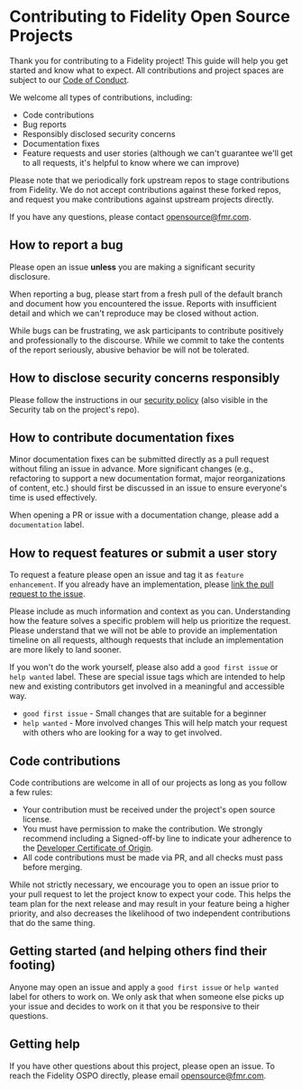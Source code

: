 # Contributing to Fidelity Open Source Projects

Thank you for contributing to a Fidelity project! This guide will help you get started and know what to expect. All contributions and project spaces are subject to our [Code of Conduct](https://github.com/fidelity/.github/blob/main/CODE_OF_CONDUCT.md).

We welcome all types of contributions, including:

* Code contributions
* Bug reports
* Responsibly disclosed security concerns
* Documentation fixes
* Feature requests and user stories (although we can't guarantee we'll get to all requests, it's helpful to know where we can improve)

Please note that we periodically fork upstream repos to stage contributions from Fidelity. We do not accept contributions against these forked repos, and request you make contributions against upstream projects directly.

If you have any questions, please contact [opensource@fmr.com](mailto:opensource@fmr.com).

## How to report a bug

Please open an issue **unless** you are making a significant security disclosure.

When reporting a bug, please start from a fresh pull of the default branch and document how you encountered the issue. Reports with insufficient detail and which we can't reproduce may be closed without action.

While bugs can be frustrating, we ask participants to contribute positively and professionally to the discourse. While we commit to take the contents of the report seriously, abusive behavior be will not be tolerated.

## How to disclose security concerns responsibly

Please follow the instructions in our [security policy](https://github.com/fidelity/.github/blob/main/SECURITY.md) (also visible in the Security tab on the project's repo).

## How to contribute documentation fixes

Minor documentation fixes can be submitted directly as a pull request without filing an issue in advance. More significant changes (e.g., refactoring to support a new documentation format, major reorganizations of content, etc.) should first be discussed in an issue to ensure everyone's time is used effectively.

When opening a PR or issue with a documentation change, please add a `documentation` label.

## How to request features or submit a user story

To request a feature please open an issue and tag it as `feature enhancement`. If you already have an implementation, please [link the pull request to the issue](https://docs.github.com/en/issues/tracking-your-work-with-issues/linking-a-pull-request-to-an-issue#linking-a-pull-request-to-an-issue-using-a-keyword).

Please include as much information and context as you can. Understanding how the feature solves a specific problem will help us prioritize the request. Please understand that we will not be able to provide an implementation timeline on all requests, although requests that include an implementation are more likely to land sooner.

If you won't do the work yourself, please also add a `good first issue` or `help wanted` label. These are special issue tags which are intended to help new and existing contributors get involved in a meaningful and accessible way.

* `good first issue` - Small changes that are suitable for a beginner
* `help wanted` - More involved changes This will help match your request with others who are looking for a way to get involved.

## Code contributions

Code contributions are welcome in all of our projects as long as you follow a few rules:

* Your contribution must be received under the project's open source license.
* You must have permission to make the contribution. We strongly recommend including a Signed-off-by line to indicate your adherence to the [Developer Certificate of Origin](https://developercertificate.org/).
* All code contributions must be made via PR, and all checks must pass before merging.

While not strictly necessary, we encourage you to open an issue prior to your pull request to let the project know to expect your code. This helps the team plan for the next release and may result in your feature being a higher priority, and also decreases the likelihood of two independent contributions that do the same thing.

## Getting started (and helping others find their footing)

Anyone may open an issue and apply a `good first issue` or `help wanted` label for others to work on. We only ask that when someone else picks up your issue and decides to work on it that you be responsive to their questions.

## Getting help

If you have other questions about this project, please open an issue. To reach the Fidelity OSPO directly, please email [opensource@fmr.com](mailto:opensource@fmr.com).